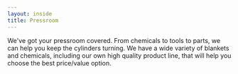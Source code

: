 ```yaml
---
layout: inside
title: Pressroom
---
```

We've got your pressroom covered. From chemicals to tools to parts, we can help you keep the cylinders turning. We have a wide variety of blankets and chemicals, including our own high quality product line, that will help you choose the best price/value option.
